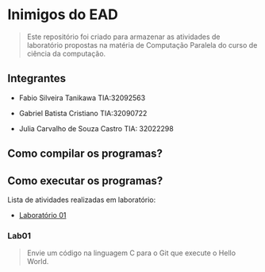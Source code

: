 # Inimigos do EAD

> Este repositório foi criado para armazenar as atividades de laboratório propostas na matéria de Computação Paralela do curso de ciência da computação.

## Integrantes

 - Fabio Silveira Tanikawa TIA:32092563

 - Gabriel Batista Cristiano TIA:32090722 

 - Julia Carvalho de Souza Castro TIA: 32022298

## Como compilar os programas?

## Como executar os programas?

 Lista de atividades realizadas em laboratório:

- [Laboratório 01](#Lab01)

### Lab01 

> Envie um código na linguagem C para o Git que execute o Hello World.
